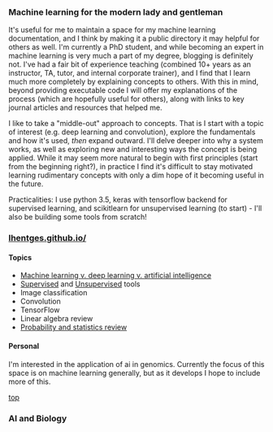### Machine learning for the modern lady and gentleman

It's useful for me to maintain a space for my machine learning documentation, and I think by making it a public directory it may helpful for others as well. I'm currently a PhD student, and while becoming an expert in machine learning is very much a part of my degree, blogging is definitely not. I've had a fair bit of experience teaching (combined 10+ years as an instructor, TA, tutor, and internal corporate trainer), and I find that I learn much more completely by explaining concepts to others. With this in mind, beyond providing executable code I will offer my explanations of the process (which are hopefully useful for others), along with links to key journal articles and resources that helped me.

I like to take a "middle-out" approach to concepts. That is I start with a topic of interest (e.g. deep learning and convolution), explore the fundamentals and how it's used, <em>then</em> expand outward. I'll delve deeper into why a system works, as well as exploring new and interesting ways the concept is being applied. While it may seem more natural to begin with first principles (start from the beginning right?), in practice I find it's difficult to stay motivated learning rudimentary concepts with only a dim hope of it becoming useful in the future.

Practicalities: I use python 3.5, keras with tensorflow backend for supervised learning, and scikitlearn for unsupervised learning (to start) - I'll also be building some tools from scratch!

### <a href = "https://lhentges.github.io/" target = "_self">lhentges.github.io/</a>

#### Topics
<ul>
  <li><a href="https://lhentges.github.io/aivml.html">Machine learning v. deep learning v. artificial intelligence</a></li>
  <li><a href="https://lhentges.github.io/supervised.html">Supervised</a> and <a href = "https://lhentges.github.io/unsupervised.html" target = "_self">Unsupervised</a> tools</li>
  <li>Image classification</li>
  <li>Convolution</li>
  <li>TensorFlow</li>
  <li>Linear algebra review</li>
  <li><a href = "https://lhentges.github.io/stats.html" target = "_self">Probability and statistics review</a></li>
</ul>

#### Personal

I'm interested in the application of ai in genomics. Currently the focus of this space is on machine learning generally, but as it develops I hope to include more of this.

<a href=#top>top</a>

### AI and Biology
